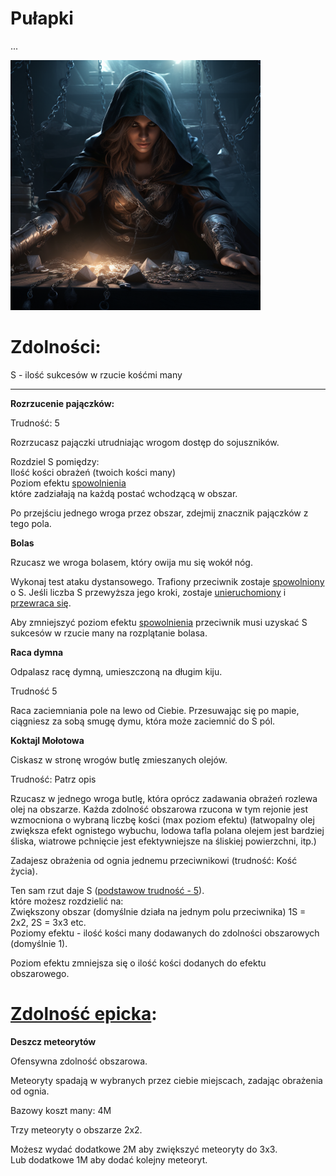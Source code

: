 # Pułapki

...

<img src="imgs/pulapki.png" width="400">

# Zdolności:

S - ilość sukcesów w rzucie kośćmi many

___

**Rozrzucenie pajączków:**

Trudność: 5

Rozrzucasz pajączki utrudniając wrogom dostęp do sojuszników.

Rozdziel S pomiędzy:\
Ilość kości obrażeń (twoich kości many)\
Poziom efektu [spowolnienia](/docs/efekty/spowolnienie.md)\
które zadziałają na każdą postać wchodzącą w obszar.

Po przejściu jednego wroga przez obszar, zdejmij znacznik pajączków z tego pola.

**Bolas**

Rzucasz we wroga bolasem, który owija mu się wokół nóg.

Wykonaj test ataku dystansowego. Trafiony przeciwnik zostaje [spowolniony](/docs/efekty/spowolnienie.md) o S. Jeśli liczba S przewyższa jego kroki, zostaje [unieruchomiony](/docs/efekty/unieruchomiony.md) i [przewraca się](/docs/efekty/przewrocony.md). 

Aby zmniejszyć poziom efektu [spowolnienia](/docs/efekty/spowolnienie.md) przeciwnik musi uzyskać S sukcesów w rzucie many na rozplątanie bolasa.

**Raca dymna**

Odpalasz racę dymną, umieszczoną na długim kiju.

Trudność 5

Raca zaciemniania pole na lewo od Ciebie. Przesuwając się po mapie, ciągniesz za sobą smugę dymu, która może zaciemnić do S pól.

**Koktajl Mołotowa**

Ciskasz w stronę wrogów butlę zmieszanych olejów.

Trudność: Patrz opis

Rzucasz w jednego wroga butlę, która oprócz zadawania obrażeń rozlewa olej na obszarze.
Każda zdolność obszarowa rzucona w tym rejonie jest wzmocniona o wybraną liczbę kości (max poziom efektu) (łatwopalny olej zwiększa efekt ognistego wybuchu, lodowa tafla polana olejem jest bardziej śliska, wiatrowe pchnięcie jest efektywniejsze na śliskiej powierzchni, itp.)

Zadajesz obrażenia od ognia jednemu przeciwnikowi (trudność: Kość życia).

Ten sam rzut daje S ([podstawow trudność - 5](/docs/podstawowa-trudnosc.md)).\
które możesz rozdzielić na:\
Zwiększony obszar (domyślnie działa na jednym polu przeciwnika) 1S = 2x2, 2S = 3x3 etc.\
Poziomy efektu - ilość kości many dodawanych do zdolności obszarowych (domyślnie 1).

Poziom efektu zmniejsza się o ilość kości dodanych do efektu obszarowego.

# [Zdolność epicka](/docs/zdolnosc-epicka.md):

**Deszcz meteorytów**

Ofensywna zdolność obszarowa.

Meteoryty spadają w wybranych przez ciebie miejscach, zadając obrażenia od ognia.

Bazowy koszt many: 4M

Trzy meteoryty o obszarze 2x2.

Możesz wydać dodatkowe 2M aby zwiększyć meteoryty do 3x3.\
Lub dodatkowe 1M aby dodać kolejny meteoryt.
